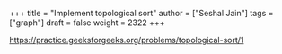 +++
title = "Implement topological sort"
author = ["Seshal Jain"]
tags = ["graph"]
draft = false
weight = 2322
+++

<https://practice.geeksforgeeks.org/problems/topological-sort/1>

